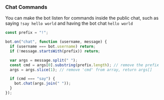 ### Chat Commands
You can make the bot listen for commands inside the public chat, such as saying `!say hello world` and having the bot chat `hello world`
```js
const prefix = "!";

bot.on("chat", function (username, message) {
  if (username === bot.username) return;
  if (!message.startsWith(prefix)) return;

  var args = message.split(" ");
  const cmd = args[0].substring(prefix.length); // remove the prefix
  args = args.slice(1); // remove 'cmd' from array, return args[]

  if (cmd === "say") {
    bot.chat(args.join(" "));
  }
});
```